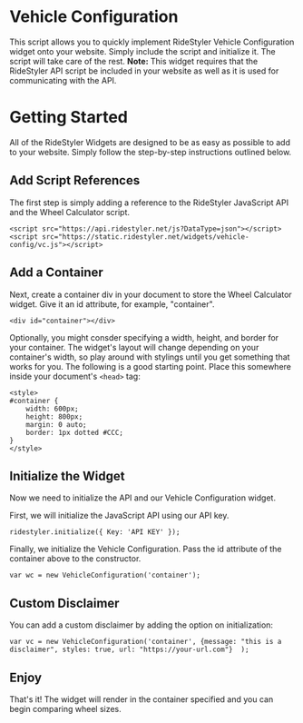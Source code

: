 # Vehicle Configuration
This script allows you to quickly implement RideStyler Vehicle Configuration widget onto your website. Simply include the script and initialize it. The script will take care of the rest.
**Note:** This widget requires that the RideStyler API script be included in your website as well as it is used for communicating with the API.
# Getting Started
All of the RideStyler Widgets are designed to be as easy as possible to add to your website. Simply follow the step-by-step instructions outlined below.
## Add Script References
The first step is simply adding a reference to the RideStyler JavaScript API and the Wheel Calculator script.
```
<script src="https://api.ridestyler.net/js?DataType=json"></script>
<script src="https://static.ridestyler.net/widgets/vehicle-config/vc.js"></script>
```
## Add a Container
Next, create a container div in your document to store the Wheel Calculator widget. Give it an id attribute, for example, "container".
```
<div id="container"></div>
```
Optionally, you might consder specifying a width, height, and border for your container. The widget's layout will change depending on your container's width, so play around with stylings until you get something that works for you. The following is a good starting point. Place this somewhere inside your document's `<head>` tag:
```
<style>
#container {
	width: 600px;
	height: 800px;
	margin: 0 auto;
	border: 1px dotted #CCC;
}
</style>
```
## Initialize the Widget
Now we need to initialize the API and our Vehicle Configuration widget.

First, we will initialize the JavaScript API using our API key.
```
ridestyler.initialize({ Key: 'API KEY' });
```

Finally, we initialize the Vehicle Configuration. Pass the id attribute of the container above to the constructor.
```
var wc = new VehicleConfiguration('container');
```
## Custom Disclaimer
You can add a custom disclaimer by adding the option on initialization:
```
var vc = new VehicleConfiguration('container', {message: "this is a disclaimer", styles: true, url: "https://your-url.com"}  );
```
## Enjoy
That's it! The widget will render in the container specified and you can begin comparing wheel sizes.
